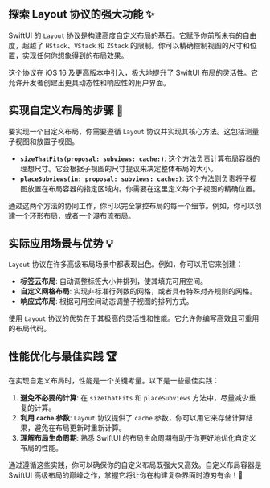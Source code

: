 ﻿## 探索 Layout 协议的强大功能 ✨

SwiftUI 的 `Layout` 协议是构建高度自定义布局的基石。它赋予你前所未有的自由度，超越了 `HStack`、`VStack` 和 `ZStack` 的限制。你可以精确控制视图的尺寸和位置，实现任何你想象得到的布局效果。

这个协议在 iOS 16 及更高版本中引入，极大地提升了 SwiftUI 布局的灵活性。它允许开发者创建出更具动态性和响应性的用户界面。

## 实现自定义布局的步骤 🚀

要实现一个自定义布局，你需要遵循 `Layout` 协议并实现其核心方法。这包括测量子视图和放置子视图。

*   **`sizeThatFits(proposal: subviews: cache:)`**: 这个方法负责计算布局容器的理想尺寸。它会根据子视图的尺寸提议来决定整体布局的大小。
*   **`placeSubviews(in: proposal: subviews: cache:)`**: 这个方法则负责将子视图放置在布局容器的指定区域内。你需要在这里定义每个子视图的精确位置。

通过这两个方法的协同工作，你可以完全掌控布局的每一个细节。例如，你可以创建一个环形布局，或者一个瀑布流布局。

## 实际应用场景与优势 💡

`Layout` 协议在许多高级布局场景中都表现出色。例如，你可以用它来创建：

*   **标签云布局**: 自动调整标签大小并排列，使其填充可用空间。
*   **自定义网格布局**: 实现非标准行列数的网格，或者具有特殊对齐规则的网格。
*   **响应式布局**: 根据可用空间动态调整子视图的排列方式。

使用 `Layout` 协议的优势在于其极高的灵活性和性能。它允许你编写高效且可重用的布局代码。

## 性能优化与最佳实践 🏆

在实现自定义布局时，性能是一个关键考量。以下是一些最佳实践：

1.  **避免不必要的计算**: 在 `sizeThatFits` 和 `placeSubviews` 方法中，尽量减少重复的计算。
2.  **利用 `cache` 参数**: `Layout` 协议提供了 `cache` 参数，你可以用它来存储计算结果，避免在布局更新时重新计算。
3.  **理解布局生命周期**: 熟悉 SwiftUI 的布局生命周期有助于你更好地优化自定义布局的性能。

通过遵循这些实践，你可以确保你的自定义布局既强大又高效。自定义布局容器是 SwiftUI 高级布局的巅峰之作，掌握它将让你在构建复杂界面时游刃有余！💪


